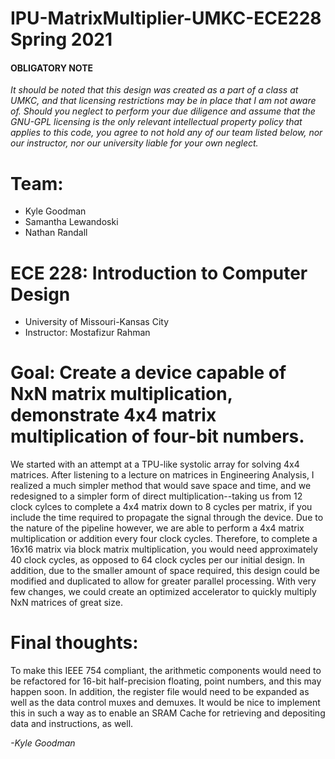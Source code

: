 # IPU-MatrixMultiplier-UMKC-ECE228 Spring 2021
#### OBLIGATORY NOTE 
*It should be noted that this design was created as a part of a class at UMKC, and that licensing restrictions may be in place that I am not aware of. Should you neglect to perform your due diligence and assume that the GNU-GPL licensing is the only relevant intellectual property policy that applies to this code, you agree to not hold any of our team listed below, nor our instructor, nor our university liable for your own neglect.*                                                                                    

# Team:

- Kyle Goodman
- Samantha Lewandoski
- Nathan Randall

# ECE 228: Introduction to Computer Design

- University of Missouri-Kansas City
- Instructor: Mostafizur Rahman

# Goal: Create a device capable of NxN matrix multiplication, demonstrate 4x4 matrix multiplication of four-bit numbers.

We started with an attempt at a TPU-like systolic array for solving 4x4 matrices. After listening to a lecture on matrices in Engineering Analysis, I realized a much simpler method that would save space and time, and we redesigned to a simpler form of direct multiplication--taking us from 12 clock cylces to complete a 4x4 matrix down to 8 cycles per matrix, if you include the time required to propagate the signal through the device. Due to the nature of the pipeline however, we are able to perform a 4x4 matrix multiplication or addition every four clock cycles. Therefore, to complete a 16x16 matrix via block matrix multiplication, you would need approximately 40 clock cycles, as opposed to 64 clock cycles per our initial design. In addition, due to the smaller amount of space required, this design could be modified and duplicated to allow for greater parallel processing. With very few changes, we could create an optimized accelerator to quickly multiply NxN matrices of great size.

# Final thoughts:

To make this IEEE 754 compliant, the arithmetic components would need to be refactored for 16-bit half-precision floating, point numbers, and this may happen soon. In addition, the register file would need to be expanded as well as the data control muxes and demuxes. It would be nice to implement this in such a way as to enable an SRAM Cache for retrieving and depositing data and instructions, as well. 

*-Kyle Goodman*




